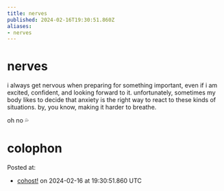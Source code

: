 ```yaml
---
title: nerves
published: 2024-02-16T19:30:51.860Z
aliases:
- nerves
---
```


# nerves

i always get nervous when preparing for something important, even if i am excited, confident, and looking forward to it. unfortunately, sometimes my body likes to decide that anxiety is the right way to react to these kinds of situations. by, you know, making it harder to breathe.

oh no 💦

# colophon

Posted at:
- [cohost!](https://cohost.org/exodrifter/post/4494641-nerves) on 2024-02-16 at 19:30:51.860 UTC
